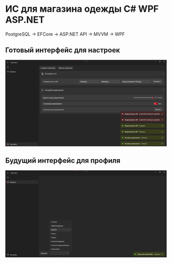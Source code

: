 # ИС для магазина одежды C# WPF ASP.NET
PostgreSQL -> EFCore -> ASP.NET API -> MVVM -> WPF

## Готовый интерфейс для настроек
![](https://github.com/LuisanArgoose/ShopProject/blob/master/Screenshots/SettingsScreen.png)

## Будущий интерфейс для профиля
![](https://github.com/LuisanArgoose/ShopProject/blob/master/Screenshots/ProfileScreen.png)
